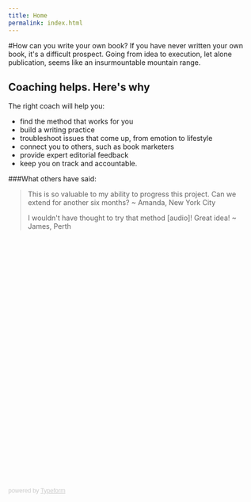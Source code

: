 ```yaml
---
title: Home
permalink: index.html
---
```


#How can you write your own book?
If you have never written your own book, it's a difficult prospect. Going from idea to execution, let alone publication, seems like an insurmountable mountain range.
## Coaching helps. Here's why
The right coach will help you:

* find the method that works for you
* build a writing practice
* troubleshoot issues that come up, from emotion to lifestyle
* connect you to others, such as book marketers
* provide expert editorial feedback 
* keep you on track and accountable.

###What others have said:

<blockquote>This is so valuable to my ability to progress this project. Can we extend for another six months? ~ Amanda, New York City

I wouldn't have thought to try that method [audio]! Great idea! ~ James, Perth</blockquote>

<div class="typeform-widget" data-url="https://brutalpixie.typeform.com/to/n55yGQ" data-transparency="50" data-hide-headers=true data-hide-footer=true style="width: 100%; height: 500px;" > </div> <script> (function() { var qs,js,q,s,d=document, gi=d.getElementById, ce=d.createElement, gt=d.getElementsByTagName, id="typef_orm", b="https://embed.typeform.com/"; if(!gi.call(d,id)) { js=ce.call(d,"script"); js.id=id; js.src=b+"embed.js"; q=gt.call(d,"script")[0]; q.parentNode.insertBefore(js,q) } })() </script> <div style="font-family: Sans-Serif;font-size: 12px;color: #999;opacity: 0.5; padding-top: 5px;" > powered by <a href="https://www.typeform.com//?utm_campaign=n55yGQ&amp;utm_source=typeform.com-837381-Basic&amp;utm_medium=typeform&amp;utm_content=typeform-embedded-poweredbytypeform&amp;utm_term=EN" style="color: #999" target="_blank">Typeform</a> </div>
